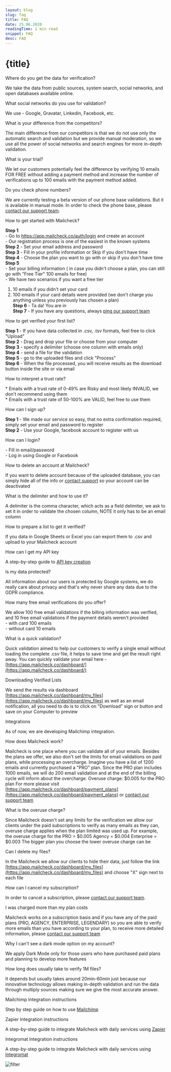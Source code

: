 ```yaml
---
layout: blog
slug: faq
title: FAQ
date: 25.06.2020
readingTime: 1 min read
snippet: FAQ
desc: FAQ
---
```


# {title}

Where do you get the data for verification?

We take the data from public sources, system search, social networks, and open databases available online.

What social networks do you use for validation?

We use - Google, Gravatar, Linkedin, Facebook, etc.

What is your difference from the competitors?

The main difference from our competitors is that we do not use only the automatic search and validation but we provide manual moderation, so we use all the power of social networks and search engines for more in-depth validation.

What is your trial?

We let our customers potentially feel the difference by verifying 10 emails FOR FREE without adding a payment method and increase the number of verifications up to 100 emails with the payment method added.

Do you check phone numbers?

We are currently testing a beta version of our phone base validations. But it is available in manual mode. In order to check the phone base, please [contact our support team](mailto:support+faq@mailcheck.co).

How to get started with Mailcheck?

**Step 1**  
\- Go to https://app.mailcheck.co/auth/login and create an account  
\- Our registration process is one of the easiest in the known systems  
**Step 2** - Set your email address and password  
**Step 3** - Fill in your profile information or Skip if you don't have time  
**Step 4** - Choose the plan you want to go with or skip if you don't have time  
**Step 5**  
\- Set your billing information ( in case you didn't choose a plan, you can still go with "Free Tier" 100 emails for free)  
\- We have two scenarios if you want a free tier

1. 10 emails if you didn't set your card
2. 100 emails if your card details were provided (we don't charge you anything unless you previously has chosen a plan)  
   **Step 6** - Ta da! You are in  
   **Step 7** - If you have any questions, always [ping our support team](mailto:support+faq@mailcheck.co)

How to get verified your first list?

**Step 1** - If you have data collected in .csv, .tsv formats, feel free to click "Upload"  
**Step 2** - Drag and drop your file or choose from your computer  
**Step 3** - specify a delimiter (choose one column with emails only)  
**Step 4** - send a file for the validation  
**Step 5** - go to the uploaded files and click "Process"  
**Step 6** - When the file processed, you will receive results as the download button inside the site or via email

How to interpret a trust rate?

\* Emails with a trust rate of 0-49% are Risky and most likely INVALID, we don't recommend using them  
\* Emails with a trust rate of 50-100% are VALID, feel free to use them

How can I sign up?

**Step 1** - We made our service so easy, that no extra confirmation required, simply set your email and password to register  
**Step 2** - Use your Google, facebook account to register with us

How can I login?

\- Fill in email/password  
\- Log in using Google or Facebook

How to delete an account at Mailcheck?

If you want to delete account because of the uploaded database, you can simply hide all of the info or [contact support](mailto:support+faq@mailcheck.co) so your account can be deactivated

What is the delimiter and how to use it?

A delimiter is the comma character, which acts as a field delimiter, we ask to set it in order to validate the chosen column, NOTE it only has to be an email column

How to prepare a list to get it verified?

If you data in Google Sheets or Excel you can export them to .csv and upload to your Mailcheck account

How can I get my API key

A step-by-step guide to [API key creation](/create-api-key 'API key creation')

Is my data protected?

All information about our users is protected by Google systems, we do really care about privacy and that's why never share any data due to the GDPR compliance.

How many free email verifications do you offer?

We allow 100 free email validations if the billing information was verified, and 10 free email validations if the payment details weren't provided  
\- with card 100 emails  
\- without card 10 emails

What is a quick validation?

Quick validation aimed to help our customers to verify a single email without loading the complete .csv file, it helps to save time and get the result right away. You can quickly validate your email here - [https://app.mailcheck.co/dashboard/](https://app.mailcheck.co/dashboard/)

Downloading Verified Lists

We send the results via dashboard [https://app.mailcheck.co/dashboard/my_files](https://app.mailcheck.co/dashboard/my_files) as well as an email notification, all you need to do is to click on "Download" sign or button and save on your Computer to preview

Integrations

As of now, we are developing Mailchimp integration.

How does Mailcheck work?

Mailcheck is one place where you can validate all of your emails. Besides the plans we offer, we also don't set the limits for email validations on paid plans, while processing an overcharge. Imagine you have a list of 1200 emails and currently purchased a "PRO" plan. Since the PRO plan includes 1000 emails, we will do 200 email validation and at the end of the billing cycle will inform about the overcharge. Overuse charge: $0.005 for the PRO plan For more please visit [https://app.mailcheck.co/dashboard/payment_plans](https://app.mailcheck.co/dashboard/payment_plans) or [contact our support team](mailto:support+faq@mailcheck.co)

What is the overuse charge?

Since Mailcheck doesn't set any limits for the verification we allow our clients under the paid subscriptions to verify as many emails as they can, overuse charge applies when the plan limited was used up. For example, the overuse charge for the PRO = $0.005 Agency = $0.004 Enterprise = $0.003 The bigger plan you choose the lower overuse charge can be

Can I delete my files?

In the Mailcheck we allow our clients to hide their data, just follow the link [https://app.mailcheck.co/dashboard/my_files](https://app.mailcheck.co/dashboard/my_files) and choose "X" sign next to each file

How can I cancel my subscription?

In order to cancel a subscription, please [contact our support team](mailto:support+faq@mailcheck.co).

I was charged more than my plan costs

Mailcheck works on a subscription basis and if you have any of the paid plans (PRO, AGENCY, ENTERPRISE, LEGENDARY) so you are able to verify more emails than you have according to your plan, to receive more detailed information, please [contact our support team](mailto:support+faq@mailcheck.co)

Why I can't see a dark mode option on my account?

We apply Dark Mode only for those users who have purchased paid plans and planning to develop more features

How long does usually take to verify 1M files?

It depends but usually takes around 20min-60min just because our innovative technology allows making in-depth validation and run the data through multiply sources making sure we give the most accurate answer.

Mailchimp Integration instructions

Step by step guide on how to use [Mailchimp](/mailchimp-integration 'Mailchimp Integration instructions')

Zapier Integration instructions

A step-by-step guide to integrate Mailcheck with daily services using [Zapier](/zapier-integration 'Zapier Integration instructions')

Integromat Integration instructions

A step-by-step guide to integrate Mailcheck with daily services using [Integromat](/integromat-integration 'Integromat Integration instructions')

![filter](./filter.png)
